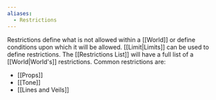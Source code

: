 ```yaml
---
aliases:
  - Restrictions
---
```

Restrictions define what is not allowed within a [[World]] or define conditions upon which it will be allowed. [[Limit|Limits]] can be used to define restrictions. The [[Restrictions List]] will have a full list of a [[World|World's]] restrictions. Common restrictions are:
- [[Props]]
- [[Tone]]
- [[Lines and Veils]]